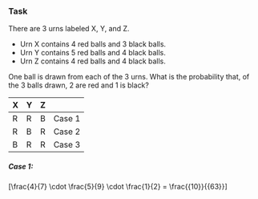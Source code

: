 ### Task 
There are 3 urns labeled X, Y, and Z. 

* Urn X contains 4 red balls and 3 black balls.
* Urn Y contains 5 red balls and 4 black balls.
* Urn Z contains 4 red balls and 4 black balls. 

One ball is drawn from each of the 3 urns. What is the probability that, of the 3 balls drawn, 2 are red and 1 is black?

| X | Y | Z |        |
|---|---|---|--------|
| R | R | B | Case 1 |
| R | B | R | Case 2 |
| B | R | R | Case 3 |

##### Case 1:
\[\frac{4}{7} \cdot \frac{5}{9} \cdot \frac{1}{2} = \frac{{10}}{{63}}\]
